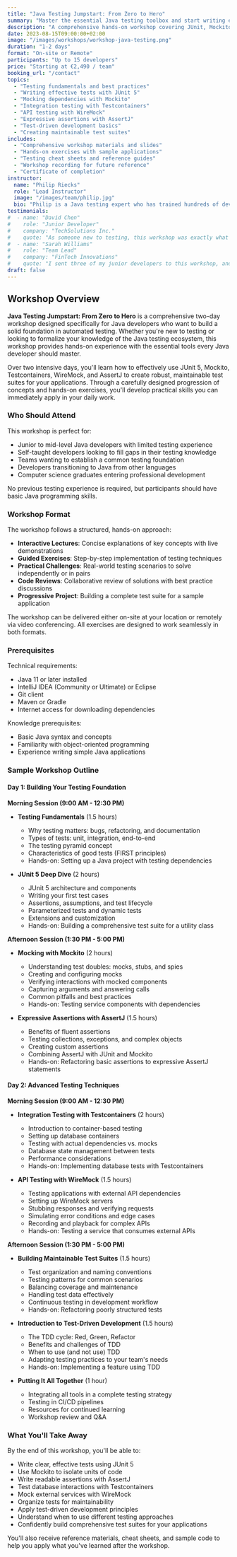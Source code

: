 ```yaml
---
title: "Java Testing Jumpstart: From Zero to Hero"
summary: "Master the essential Java testing toolbox and start writing effective tests for your applications in just two days"
description: "A comprehensive hands-on workshop covering JUnit, Mockito, Testcontainers, WireMock, and AssertJ to help Java developers build a solid foundation in automated testing"
date: 2023-08-15T09:00:00+02:00
image: "/images/workshops/workshop-java-testing.png"
duration: "1-2 days"
format: "On-site or Remote"
participants: "Up to 15 developers"
price: "Starting at €2,490 / team"
booking_url: "/contact"
topics:
  - "Testing fundamentals and best practices"
  - "Writing effective tests with JUnit 5"
  - "Mocking dependencies with Mockito"
  - "Integration testing with Testcontainers"
  - "API testing with WireMock"
  - "Expressive assertions with AssertJ"
  - "Test-driven development basics"
  - "Creating maintainable test suites"
includes:
  - "Comprehensive workshop materials and slides"
  - "Hands-on exercises with sample applications"
  - "Testing cheat sheets and reference guides"
  - "Workshop recording for future reference"
  - "Certificate of completion"
instructor:
  name: "Philip Riecks"
  role: "Lead Instructor"
  image: "/images/team/philip.jpg"
  bio: "Philip is a Java testing expert who has trained hundreds of developers in effective testing practices. With experience across numerous enterprise projects, he specializes in making testing concepts accessible to developers at all experience levels."
testimonials:
#  - name: "David Chen"
#    role: "Junior Developer"
#    company: "TechSolutions Inc."
#    quote: "As someone new to testing, this workshop was exactly what I needed. The hands-on approach helped me understand not just how to use testing tools, but why they're important. I'm now confidently writing tests for all my code."
#  - name: "Sarah Williams"
#    role: "Team Lead"
#    company: "FinTech Innovations"
#    quote: "I sent three of my junior developers to this workshop, and the difference in their work was immediate. They came back enthusiastic about testing and with practical skills they applied right away. Well worth the investment."
draft: false
---
```


## Workshop Overview

**Java Testing Jumpstart: From Zero to Hero** is a comprehensive two-day workshop designed specifically for Java developers who want to build a solid foundation in automated testing. Whether you're new to testing or looking to formalize your knowledge of the Java testing ecosystem, this workshop provides hands-on experience with the essential tools every Java developer should master.

Over two intensive days, you'll learn how to effectively use JUnit 5, Mockito, Testcontainers, WireMock, and AssertJ to create robust, maintainable test suites for your applications. Through a carefully designed progression of concepts and hands-on exercises, you'll develop practical skills you can immediately apply in your daily work.

### Who Should Attend

This workshop is perfect for:
- Junior to mid-level Java developers with limited testing experience
- Self-taught developers looking to fill gaps in their testing knowledge
- Teams wanting to establish a common testing foundation
- Developers transitioning to Java from other languages
- Computer science graduates entering professional development

No previous testing experience is required, but participants should have basic Java programming skills.

### Workshop Format

The workshop follows a structured, hands-on approach:

- **Interactive Lectures**: Concise explanations of key concepts with live demonstrations
- **Guided Exercises**: Step-by-step implementation of testing techniques
- **Practical Challenges**: Real-world testing scenarios to solve independently or in pairs
- **Code Reviews**: Collaborative review of solutions with best practice discussions
- **Progressive Project**: Building a complete test suite for a sample application

The workshop can be delivered either on-site at your location or remotely via video conferencing. All exercises are designed to work seamlessly in both formats.

### Prerequisites

Technical requirements:
- Java 11 or later installed
- IntelliJ IDEA (Community or Ultimate) or Eclipse
- Git client
- Maven or Gradle
- Internet access for downloading dependencies

Knowledge prerequisites:
- Basic Java syntax and concepts
- Familiarity with object-oriented programming
- Experience writing simple Java applications

### Sample Workshop Outline

#### Day 1: Building Your Testing Foundation

**Morning Session (9:00 AM - 12:30 PM)**

- **Testing Fundamentals** (1.5 hours)
  - Why testing matters: bugs, refactoring, and documentation
  - Types of tests: unit, integration, end-to-end
  - The testing pyramid concept
  - Characteristics of good tests (FIRST principles)
  - Hands-on: Setting up a Java project with testing dependencies

- **JUnit 5 Deep Dive** (2 hours)
  - JUnit 5 architecture and components
  - Writing your first test cases
  - Assertions, assumptions, and test lifecycle
  - Parameterized tests and dynamic tests
  - Extensions and customization
  - Hands-on: Building a comprehensive test suite for a utility class

**Afternoon Session (1:30 PM - 5:00 PM)**

- **Mocking with Mockito** (2 hours)
  - Understanding test doubles: mocks, stubs, and spies
  - Creating and configuring mocks
  - Verifying interactions with mocked components
  - Capturing arguments and answering calls
  - Common pitfalls and best practices
  - Hands-on: Testing service components with dependencies

- **Expressive Assertions with AssertJ** (1.5 hours)
  - Benefits of fluent assertions
  - Testing collections, exceptions, and complex objects
  - Creating custom assertions
  - Combining AssertJ with JUnit and Mockito
  - Hands-on: Refactoring basic assertions to expressive AssertJ statements

#### Day 2: Advanced Testing Techniques

**Morning Session (9:00 AM - 12:30 PM)**

- **Integration Testing with Testcontainers** (2 hours)
  - Introduction to container-based testing
  - Setting up database containers
  - Testing with actual dependencies vs. mocks
  - Database state management between tests
  - Performance considerations
  - Hands-on: Implementing database tests with Testcontainers

- **API Testing with WireMock** (1.5 hours)
  - Testing applications with external API dependencies
  - Setting up WireMock servers
  - Stubbing responses and verifying requests
  - Simulating error conditions and edge cases
  - Recording and playback for complex APIs
  - Hands-on: Testing a service that consumes external APIs

**Afternoon Session (1:30 PM - 5:00 PM)**

- **Building Maintainable Test Suites** (1.5 hours)
  - Test organization and naming conventions
  - Testing patterns for common scenarios
  - Balancing coverage and maintenance
  - Handling test data effectively
  - Continuous testing in development workflow
  - Hands-on: Refactoring poorly structured tests

- **Introduction to Test-Driven Development** (1.5 hours)
  - The TDD cycle: Red, Green, Refactor
  - Benefits and challenges of TDD
  - When to use (and not use) TDD
  - Adapting testing practices to your team's needs
  - Hands-on: Implementing a feature using TDD

- **Putting It All Together** (1 hour)
  - Integrating all tools in a complete testing strategy
  - Testing in CI/CD pipelines
  - Resources for continued learning
  - Workshop review and Q&A

### What You'll Take Away

By the end of this workshop, you'll be able to:
- Write clear, effective tests using JUnit 5
- Use Mockito to isolate units of code
- Write readable assertions with AssertJ
- Test database interactions with Testcontainers
- Mock external services with WireMock
- Organize tests for maintainability
- Apply test-driven development principles
- Understand when to use different testing approaches
- Confidently build comprehensive test suites for your applications

You'll also receive reference materials, cheat sheets, and sample code to help you apply what you've learned after the workshop.
